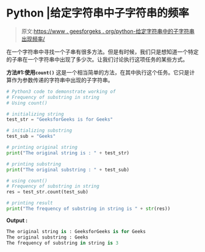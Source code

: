 # Python |给定字符串中子字符串的频率

> 原文:[https://www . geesforgeks . org/python-给定字符串中的子字符串出现频率/](https://www.geeksforgeeks.org/python-frequency-of-substring-in-given-string/)

在一个字符串中寻找一个子串有很多方法。但是有时候，我们只是想知道一个特定的子串在一个字符串中出现了多少次。让我们讨论执行这项任务的某些方式。

**方法#1:使用`count()`**
这是一个相当简单的方法，在其中执行这个任务。它只是计算作为参数传递的字符串中出现的子字符串。

```py
# Python3 code to demonstrate working of
# Frequency of substring in string 
# Using count()

# initializing string 
test_str = "GeeksforGeeks is for Geeks"

# initializing substring
test_sub = "Geeks" 

# printing original string 
print("The original string is : " + test_str)

# printing substring
print("The original substring : " + test_sub)

# using count()
# Frequency of substring in string
res = test_str.count(test_sub)

# printing result 
print("The frequency of substring in string is " + str(res))
```

**Output :**

```py
The original string is : GeeksforGeeks is for Geeks
The original substring : Geeks
The frequency of substring in string is 3

```